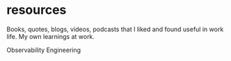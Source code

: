 # resources
Books, quotes, blogs, videos, podcasts that I liked and found useful in work life. My own learnings at work.

Observability Engineering
